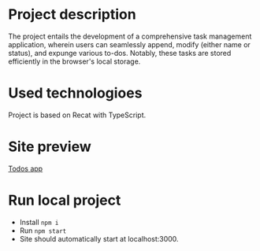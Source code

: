 # Project description
The project entails the development of a comprehensive task management application, wherein users can seamlessly append, modify (either name or status), and expunge various to-dos. Notably, these tasks are stored efficiently in the browser's local storage.

# Used technologioes
Project is based on Recat with TypeScript.

# Site preview
[Todos app](https://amadeuszlisiecki.github.io/todos/)

# Run local project
- Install ```npm i```
- Run ```npm start```
- Site should automatically start at localhost:3000.

